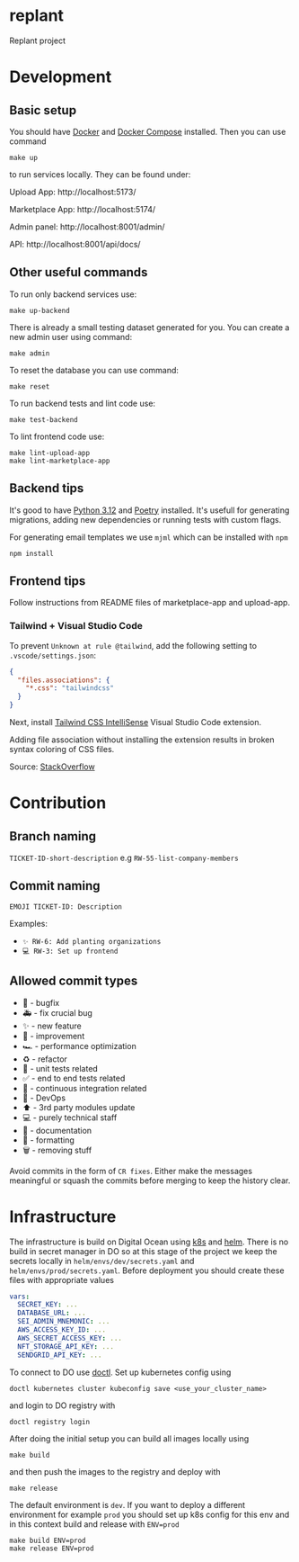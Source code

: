 # replant

Replant project

# Development
## Basic setup

You should have [Docker](https://docs.docker.com/) and [Docker Compose](https://docs.docker.com/compose/) installed. Then you can use command

```
make up
```
to run services locally. They can be found under:

Upload App: http://localhost:5173/

Marketplace App: http://localhost:5174/

Admin panel: http://localhost:8001/admin/

API: http://localhost:8001/api/docs/

## Other useful commands

To run only backend services use:

```
make up-backend
```

There is already a small testing dataset generated for you. You can create a new admin user using command:

```
make admin
```

To reset the database you can use command:

```
make reset
```

To run backend tests and lint code use:

```
make test-backend
```

To lint frontend code use:

```
make lint-upload-app
make lint-marketplace-app
```

## Backend tips

It's good to have [Python 3.12](https://www.python.org/downloads/) and [Poetry](https://python-poetry.org/docs/) installed. It's usefull for generating migrations, adding new dependencies or running tests with custom flags.

For generating email templates we use `mjml` which can be installed with `npm`

```
npm install
```

## Frontend tips

Follow instructions from README files of marketplace-app and upload-app.

### Tailwind + Visual Studio Code

To prevent `Unknown at rule @tailwind`, add the following setting to `.vscode/settings.json`:

```json
{
  "files.associations": {
    "*.css": "tailwindcss"
  }
}
```

Next, install [Tailwind CSS IntelliSense](https://marketplace.visualstudio.com/items?itemName=bradlc.vscode-tailwindcss) Visual Studio Code extension.

Adding file association without installing the extension results in broken syntax coloring of CSS files.

Source: [StackOverflow](https://stackoverflow.com/questions/65247279/unknown-at-rule-tailwind-cssunknownatrules)

# Contribution

## Branch naming

`TICKET-ID-short-description` e.g `RW-55-list-company-members`

## Commit naming

`EMOJI TICKET-ID: Description`

Examples:

- `✨ RW-6: Add planting organizations`
- `💻 RW-3: Set up frontend`

## Allowed commit types

- 🐛 - bugfix
- 🚑 - fix crucial bug
- ✨ - new feature
- 🔧 - improvement
- 🏎️ - performance optimization
- ♻️ - refactor
- 🧪 - unit tests related
- ✅ - end to end tests related
- 🚧 - continuous integration related
- 🔨 - DevOps
- ⬆️ - 3rd party modules update
- 💻 - purely technical staff
- 📝 - documentation
- 🎨 - formatting
- 🗑️ - removing stuff

Avoid commits in the form of `CR fixes`. Either make the messages meaningful or squash the commits before merging to keep the history clear.

# Infrastructure

The infrastructure is build on Digital Ocean using [k8s](https://kubernetes.io/docs/tasks/tools/) and [helm](https://helm.sh/docs/intro/install/). There is no build in secret manager in DO so at this stage of the project we keep the secrets locally in `helm/envs/dev/secrets.yaml` and `helm/envs/prod/secrets.yaml`. Before deployment you should create these files with appropriate values
```yaml
vars:
  SECRET_KEY: ...
  DATABASE_URL: ...
  SEI_ADMIN_MNEMONIC: ...
  AWS_ACCESS_KEY_ID: ...
  AWS_SECRET_ACCESS_KEY: ...
  NFT_STORAGE_API_KEY: ...
  SENDGRID_API_KEY: ...
```

To connect to DO use [doctl](https://docs.digitalocean.com/reference/doctl/how-to/install/). Set up kubernetes config using
```
doctl kubernetes cluster kubeconfig save <use_your_cluster_name>
```
and login to DO registry with
```
doctl registry login
```
After doing the initial setup you can build all images locally using
```
make build
```
and then push the images to the registry and deploy with
```
make release
```
The default environment is `dev`. If you want to deploy a different environment for example `prod` you should set up k8s config for this env and in this context build and release with `ENV=prod`
```
make build ENV=prod
make release ENV=prod
```
